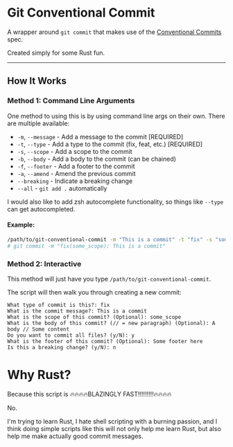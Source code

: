 # Git Conventional Commit

A wrapper around `git commit` that makes use of the [Conventional Commits](https://www.conventionalcommits.org) spec.

Created simply for some Rust fun.

---

## How It Works

### Method 1: Command Line Arguments

One method to using this is by using command line args on their own. There are multiple available:

- `-m`, `--message` - Add a message to the commit [REQUIRED]
- `-t`, `--type` - Add a type to the commit (fix, feat, etc.) [REQUIRED]
- `-s`, `--scope` - Add a scope to the commit
- `-b`, `--body` - Add a body to the commit (can be chained)
- `-f`, `--footer` - Add a footer to the commit
- `-a`, `--amend` - Amend the previous commit
- `--breaking` - Indicate a breaking change
- `--all` - `git add .` automatically

I would also like to add zsh autocomplete functionality, so things like `--type` can get autocompleted.

#### Example:
```bash
/path/to/git-conventional-commit -m "This is a commit" -t "fix" -s "some_scope"
# git commit -m "fix(some_scope): This is a commit"
```

### Method 2: Interactive

This method will just have you type `/path/to/git-conventional-commit`.

The script will then walk you through creating a new commit:

```
What type of commit is this?: fix
What is the commit message?: This is a commit
What is the scope of this commit? (Optional): some_scope
What is the body of this commit? (// = new paragraph) (Optional): A body // Some content
Do you want to commit all files? (y/N): y
What is the footer of this commit? (Optional): Some footer here
Is this a breaking change? (y/N): n
```

# Why Rust?

Because this script is 🔥🔥🔥🔥BLAZINGLY FAST!!!!!!!!!🔥🔥🔥🔥

No.

I'm trying to learn Rust, I hate shell scripting with a burning passion, and I think doing simple scripts like this will not only help me learn Rust, but also help me make actually good commit messages.

